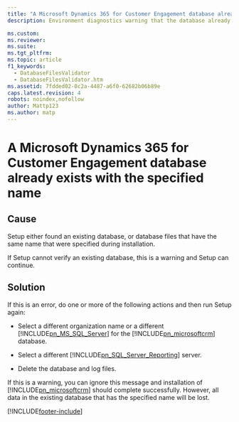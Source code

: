 ```yaml
---
title: "A Microsoft Dynamics 365 for Customer Engagement database already exists with the specified name | Microsoft Docs"
description: Environment diagnostics warning that the database already exists with the same name.

ms.custom: 
ms.reviewer: 
ms.suite: 
ms.tgt_pltfrm: 
ms.topic: article
f1_keywords: 
  - DatabaseFilesValidator
  - DatabaseFilesValidator.htm
ms.assetid: 7fdded02-0c2a-4487-a6f0-62682b06b89e
caps.latest.revision: 4
robots: noindex,nofollow
author: Mattp123
ms.author: matp
---
```

# A Microsoft Dynamics 365 for Customer Engagement database already exists with the specified name

## Cause
  
 Setup either found an existing database, or database files that have the same name that were specified during installation.  
  
 If Setup cannot verify an existing database, this is a warning and Setup can continue.  
  
 ## Solution
  
 If this is an error, do one or more of the following actions and then run Setup again:  
  
-   Select a different organization name or a different [!INCLUDE[pn_MS_SQL_Server](../includes/pn-ms-sql-server.md)] for the [!INCLUDE[pn_microsoftcrm](../includes/pn-microsoftcrm.md)] database.  
  
-   Select a different [!INCLUDE[pn_SQL_Server_Reporting](../includes/pn-sql-server-reporting.md)] server.  
  
-   Delete the database and log files.  
  
 If this is a warning, you can ignore this message and installation of [!INCLUDE[pn_microsoftcrm](../includes/pn-microsoftcrm.md)] should complete successfully. However, all data in the existing database that has the specified name will be lost.



[!INCLUDE[footer-include](../../../includes/footer-banner.md)]